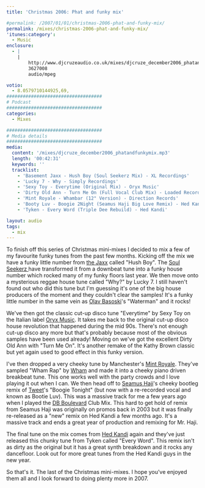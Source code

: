 ```yaml
---
title: 'Christmas 2006: Phat and funky mix'

#permalink: /2007/01/01/christmas-2006-phat-and-funky-mix/
permalink: /mixes/christmas-2006-phat-and-funky-mix/
'itunes:category':
  - Music
enclosure:
  - |
    |
        http://www.djcruzeaudio.co.uk/mixes/djcruze_december2006_phatandfunkymix.mp3
        3627008
        audio/mpeg

votio:
  - 8.0579710144925,69,
###################################
# Podcast
###################################
categories:
  - Mixes

###################################
# Media details
###################################
media:
  content: '/mixes/djcruze_december2006_phatandfunkymix.mp3'
  length: '00:42:31'
  keywords: ''
  tracklist:
    - 'Basement Jaxx - Hush Boy (Soul Seekerz Mix) - XL Recordings'
    - 'Lucky 7 - Why - Simply Recordings'
    - 'Sexy Toy - Everytime (Original Mix) - Oryx Music'
    - 'Dirty Old Ann - Turn Me On (Full Vocal Club Mix) - Loaded Records'
    - 'Mint Royale - Whambar (12" Version) - Direction Records'
    - 'Booty Luv - Boogie 2Night (Seamus Haji Big Love Remix) - Hed Kandi'
    - 'Tyken - Every Word (Triple Dee Rebuild) - Hed Kandi'

layout: audio
tags:
  - mix
---
```


To finish off this series of Christmas mini-mixes I decided to mix a few of my favourite funky tunes from the past few months. Kicking off the mix we have a funky little number from [the Jaxx][1] called "Hush Boy". The [Soul Seekerz ][2]have transformed it from a downbeat tune into a funky house number which rocked many of my funky floors last year. We then move onto a mysterious reggae house tune called "Why?" by Lucky 7. I still haven't found out who did this tune but I'm guessing it's one of the big house producers of the moment and they couldn't clear the samples! It's a funky little number in the same vein as [Olav Basoski][3]'s "Waterman" and it rocks!

We've then got the classic cut-up disco tune "Everytime" by Sexy Toy on the Italian label [Oryx Music][4]. It takes me back to the original cut-up disco house revolution that happened during the mid 90s. There's not enough cut-up disco any more but that's probably because most of the obvious samples have been used already! Moving on we've got the excellent Dirty Old Ann with "Turn Me On". It's another remake of the Kathy Brown classic but yet again used to good effect in this funky version.

I've then dropped a very cheeky tune by Manchester's [Mint Royale][5]. They've sampled "Wham Rap" by [Wham][6] and made it into a cheeky piano driven breakbeat tune. This one works well with the party crowds and I love playing it out when I can. We then head off to [Seamus Haji][7]'s cheeky bootleg remix of [Tweet][8]'s "Boogie Tonight" (but now with a re-recorded vocal and known as Bootie Luv). This was a massive track for me a few years ago when I played the [DB Boulevard][9] Club Mix. This hard to get hold of remix from Seamus Haji was originally on promos back in 2003 but it was finally re-released as a "new" remix on Hed Kandi a few months ago. It's a massive track and ends a great year of production and remixing for Mr. Haji.

The final tune on the mix comes from [Hed Kandi][10] again and they've just released this chunky tune from Tyken called "Every Word". This remix isn't as dirty as the original but it has a great synth breakdown and it rocks any dancefloor. Look out for more great tunes from the Hed Kandi guys in the new year.

So that's it. The last of the Christmas mini-mixes. I hope you've enjoyed them all and I look forward to doing plenty more in 2007.

[1]: http://www.basementjaxx.co.uk/
[2]: http://www.soulseekerz.com/
[3]: http://www.olavbasoski.nl/
[4]: http://www.oryxmusic.com/
[5]: http://www.mint-royale.com/
[6]: http://www.georgemichael.com/
[7]: http://www.biglovemusic.co.uk/
[8]: http://www.atlanticrecords.com/tweet
[9]: http://www.dbboulevard.it/
[10]: http://www.hedkandi.com/
